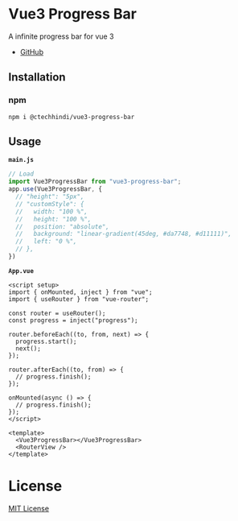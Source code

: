 # Vue3 Progress Bar

A infinite progress bar for vue 3

- [GitHub](https://github.com/ctechhindi/Vue3-Progress-Bar)

## Installation

### npm

```
npm i @ctechhindi/vue3-progress-bar
```

## Usage

**`main.js`**

```js
// Load
import Vue3ProgressBar from "vue3-progress-bar";
app.use(Vue3ProgressBar, {
  // "height": "5px",
  // "customStyle": {
  //   width: "100 %",
  //   height: "100 %",
  //   position: "absolute",
  //   background: "linear-gradient(45deg, #da7748, #d11111)",
  //   left: "0 %",
  // },
})
```

**`App.vue`**

```vue
<script setup>
import { onMounted, inject } from "vue";
import { useRouter } from "vue-router";

const router = useRouter();
const progress = inject("progress");

router.beforeEach((to, from, next) => {
  progress.start();
  next();
});

router.afterEach((to, from) => {
  // progress.finish();
});

onMounted(async () => {
  // progress.finish();
});
</script>

<template>
  <Vue3ProgressBar></Vue3ProgressBar>
  <RouterView />
</template>
```

# License

[MIT License](https://opensource.org/licenses/MIT)